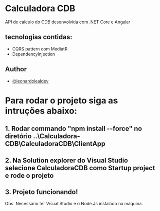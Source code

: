 # Calculadora CDB

API de calculo do CDB desenvolvida com .NET Core e Angular

## tecnologias contidas:

- CQRS pattern com MediatR
- DependencyInjection

## Author

- [@leonardolealdev](https://github.com/leonardolealdev)

# Para rodar o projeto siga as intruções abaixo:

## 1. Rodar commando "npm install --force" no diretório ..\Calculadora-CDB\CalculadoraCDB\ClientApp

## 2. Na Solution explorer do Visual Studio selecione CalculadoraCDB como Startup project e rode o projeto

## 3. Projeto funcionando!


Obs: Necessário ter Visual Studio e o Node.Js instalado na máquina.
